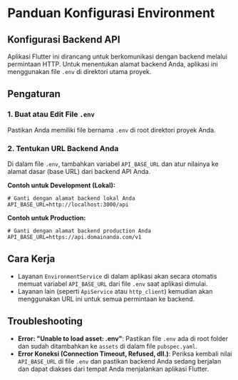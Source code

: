 # Panduan Konfigurasi Environment

## Konfigurasi Backend API

Aplikasi Flutter ini dirancang untuk berkomunikasi dengan backend melalui permintaan HTTP. Untuk menentukan alamat backend Anda, aplikasi ini menggunakan file `.env` di direktori utama proyek.

## Pengaturan

### 1. Buat atau Edit File `.env`

Pastikan Anda memiliki file bernama `.env` di root direktori proyek Anda.

### 2. Tentukan URL Backend Anda

Di dalam file `.env`, tambahkan variabel `API_BASE_URL` dan atur nilainya ke alamat dasar (base URL) dari backend API Anda.

**Contoh untuk Development (Lokal):**

```env
# Ganti dengan alamat backend lokal Anda
API_BASE_URL=http://localhost:3000/api
```

**Contoh untuk Production:**

```env
# Ganti dengan alamat backend production Anda
API_BASE_URL=https://api.domainanda.com/v1
```

## Cara Kerja

- Layanan `EnvironmentService` di dalam aplikasi akan secara otomatis memuat variabel `API_BASE_URL` dari file `.env` saat aplikasi dimulai.
- Layanan lain (seperti `ApiService` atau `http_client`) kemudian akan menggunakan URL ini untuk semua permintaan ke backend.

## Troubleshooting

- **Error: "Unable to load asset: .env"**: Pastikan file `.env` ada di root folder dan sudah ditambahkan ke `assets` di dalam file `pubspec.yaml`.
- **Error Koneksi (Connection Timeout, Refused, dll.)**: Periksa kembali nilai `API_BASE_URL` di file `.env` dan pastikan backend Anda sedang berjalan dan dapat diakses dari tempat Anda menjalankan aplikasi Flutter.
